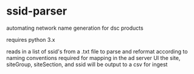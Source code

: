 # ssid-parser
automating network name generation for dsc products 

requires python 3.x

reads in a list of ssid's from a .txt file to parse and reformat according to naming conventions required for mapping in the ad server UI
the site, siteGroup, siteSection, and ssid will be output to a csv for ingest


